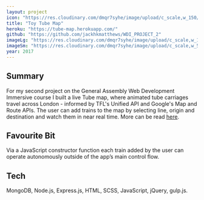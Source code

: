 ```yaml
---
layout: project
icon: "https://res.cloudinary.com/dmqr7syhe/image/upload/c_scale,w_150/v1575488193/jackhkmatthews.com/icons/toy-tube-map-icon_qxnez8.png"
title: "Toy Tube Map"
heroku: "https://tube-map.herokuapp.com/"
github: "https://github.com/jackhkmatthews/WDI_PROJECT_2"
imageLg: "https://res.cloudinary.com/dmqr7syhe/image/upload/c_scale,w_1000/v1575488160/jackhkmatthews.com/images/toy-tube-map_io4epp.png"
imageSm: "https://res.cloudinary.com/dmqr7syhe/image/upload/c_scale,w_500/v1575488160/jackhkmatthews.com/images/toy-tube-map_io4epp.png"
year: 2017
---
```


## Summary

For my second project on the General Assembly Web Development Immersive course I built a live Tube map, where animated tube carriages travel across London - informed by TFL's Unified API and Google's Map and Route APIs. The user can add trains to the map by selecting line, origin and destination and watch them in near real time. More can be read [here](https://github.com/jackhkmatthews/WDI_PROJECT_2).

## Favourite Bit

Via a JavaScript constructor function each train added by the user can operate autonomously outside of the app’s main control flow.

## Tech

MongoDB, Node.js, Express.js, HTML, SCSS, JavaScript, jQuery, gulp.js.
